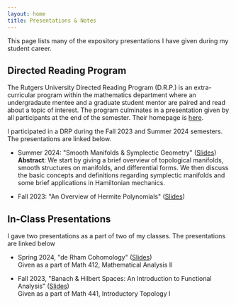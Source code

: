 ```yaml
---
layout: home
title: Presentations & Notes
--- 
```


This page lists many of the expository presentations I have given during my student career. 

## Directed Reading Program 

The Rutgers University Directed Reading Program (D.R.P.) is an extra-curricular program within the mathematics department where an undergradaute mentee and a graduate student mentor are paired and read about a topic of interest. The program culminates in a presentation given by all participants at the end of the semester. Their homepage is [here](https://sites.google.com/view/rutgersdrp).

I participated in a DRP during the Fall 2023 and Summer 2024 semesters. The presentations are linked below. 

- Summer 2024: "Smooth Manifolds & Symplectic Geometry" ([Slides](/assets/presentations/SymplecticDRP.pdf)) <br> **Abstract**: We start by giving a brief overview of topological manifolds, smooth structures on manifolds, and differential forms. We then discuss the basic concepts and definitions regarding symplectic manifolds and some brief applications in Hamiltonian mechanics.

- Fall 2023: "An Overview of Hermite Polynomials" ([Slides](/assets/presentations/HermitePolynomials.pdf))

## In-Class Presentations 

I gave two presentations as a part of two of my classes. The presentations are linked below

- Spring 2024, "de Rham Cohomology" ([Slides](/assets/presentations/deRhamCohomology.pdf)) <br>
Given as a part of Math 412, Mathematical Analysis II 

- Fall 2023, "Banach & Hilbert Spaces: An Introduction to Functional Analysis" ([Slides](/assets/presentations/BanachHilbertSpaces.pdf)) <br>
Given as a part of Math 441, Introductory Topology I    

